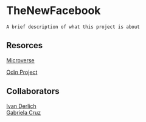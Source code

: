# TheNewFacebook

    A brief description of what this project is about

## Resorces

[Microverse](https://microverse.pathwright.com/library/fast-track-curriculum/69047/path/step/49736080/)

[Odin Project](https://www.theodinproject.com/courses/ruby-on-rails/lessons/final-project)

## Collaborators

[Ivan Derlich](https://github.com/IvanDerlich/) <br>
[Gabriela Cruz](https://github.com/ViriCruz/)